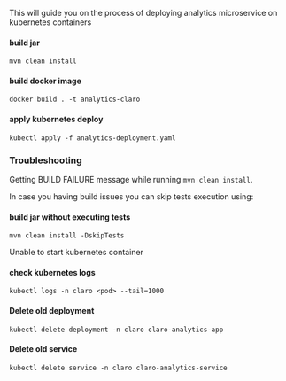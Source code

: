 This will guide you on the process of deploying analytics microservice on kubernetes containers 

#### build jar 

    mvn clean install

#### build docker image

    docker build . -t analytics-claro

#### apply kubernetes deploy
    
    kubectl apply -f analytics-deployment.yaml

### Troubleshooting

Getting BUILD FAILURE message while running `mvn clean install`.

In case you having build issues you can skip tests execution using:

#### build jar without executing tests

    mvn clean install -DskipTests

Unable to start kubernetes container

#### check kubernetes logs
    
    kubectl logs -n claro <pod> --tail=1000

#### Delete old deployment

    kubectl delete deployment -n claro claro-analytics-app

#### Delete old service

    kubectl delete service -n claro claro-analytics-service
